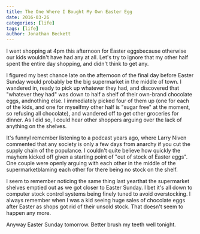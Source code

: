 ```yaml
---
title: The One Where I Bought My Own Easter Egg
date: 2016-03-26
categories: [life]
tags: [life]
author: Jonathan Beckett
---
```


I went shopping at 4pm this afternoon for Easter eggsbecause otherwise our kids wouldn't have had any at all. Let's try to ignore that my other half spent the entire day shopping, and didn't think to get any.

I figured my best chance late on the afternoon of the final day before Easter Sunday would probably be the big supermarket in the middle of town. I wandered in, ready to pick up whatever they had, and discovered that "whatever they had" was down to half a shelf of their own-brand chocolate eggs, andnothing else. I immediately picked four of them up (one for each of the kids, and one for myselfmy other half is "sugar free" at the moment, so refusing all chocolate), and wandered off to get other groceries for dinner. As I did so, I could hear other shoppers arguing over the lack of anything on the shelves.

It's funnyI remember listening to a podcast years ago, where Larry Niven commented that any society is only a few days from anarchy if you cut the supply chain of the populance. I couldn't quite believe how quickly the mayhem kicked off given a starting point of "out of stock of Easter eggs". One couple were openly arguing with each other in the middle of the supermarketblaming each other for there being no stock on the shelf.

I seem to remember noticing the same thing last yearthat the supermarket shelves emptied out as we got closer to Easter Sunday. I bet it's all down to computer stock control systems being finely tuned to avoid overstocking. I always remember when I was a kid seeing huge sales of chocolate eggs after Easter as shops got rid of their unsold stock. That doesn't seem to happen any more.

Anyway Easter Sunday tomorrow. Better brush my teeth well tonight.